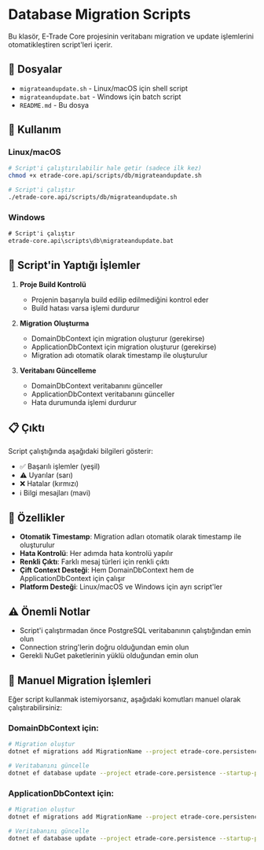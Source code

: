 # Database Migration Scripts

Bu klasör, E-Trade Core projesinin veritabanı migration ve update işlemlerini otomatikleştiren script'leri içerir.

## 📁 Dosyalar

- `migrateandupdate.sh` - Linux/macOS için shell script
- `migrateandupdate.bat` - Windows için batch script
- `README.md` - Bu dosya

## 🚀 Kullanım

### Linux/macOS

```bash
# Script'i çalıştırılabilir hale getir (sadece ilk kez)
chmod +x etrade-core.api/scripts/db/migrateandupdate.sh

# Script'i çalıştır
./etrade-core.api/scripts/db/migrateandupdate.sh
```

### Windows

```cmd
# Script'i çalıştır
etrade-core.api\scripts\db\migrateandupdate.bat
```

## 🔧 Script'in Yaptığı İşlemler

1. **Proje Build Kontrolü**
   - Projenin başarıyla build edilip edilmediğini kontrol eder
   - Build hatası varsa işlemi durdurur

2. **Migration Oluşturma**
   - DomainDbContext için migration oluşturur (gerekirse)
   - ApplicationDbContext için migration oluşturur (gerekirse)
   - Migration adı otomatik olarak timestamp ile oluşturulur

3. **Veritabanı Güncelleme**
   - DomainDbContext veritabanını günceller
   - ApplicationDbContext veritabanını günceller
   - Hata durumunda işlemi durdurur

## 📋 Çıktı

Script çalıştığında aşağıdaki bilgileri gösterir:

- ✅ Başarılı işlemler (yeşil)
- ⚠️ Uyarılar (sarı)
- ❌ Hatalar (kırmızı)
- ℹ️ Bilgi mesajları (mavi)

## 🎯 Özellikler

- **Otomatik Timestamp**: Migration adları otomatik olarak timestamp ile oluşturulur
- **Hata Kontrolü**: Her adımda hata kontrolü yapılır
- **Renkli Çıktı**: Farklı mesaj türleri için renkli çıktı
- **Çift Context Desteği**: Hem DomainDbContext hem de ApplicationDbContext için çalışır
- **Platform Desteği**: Linux/macOS ve Windows için ayrı script'ler

## ⚠️ Önemli Notlar

- Script'i çalıştırmadan önce PostgreSQL veritabanının çalıştığından emin olun
- Connection string'lerin doğru olduğundan emin olun
- Gerekli NuGet paketlerinin yüklü olduğundan emin olun

## 🔄 Manuel Migration İşlemleri

Eğer script kullanmak istemiyorsanız, aşağıdaki komutları manuel olarak çalıştırabilirsiniz:

### DomainDbContext için:

```bash
# Migration oluştur
dotnet ef migrations add MigrationName --project etrade-core.persistence --startup-project etrade-core.api --context DomainDbContext --output-dir Migrations/Domain

# Veritabanını güncelle
dotnet ef database update --project etrade-core.persistence --startup-project etrade-core.api --context DomainDbContext
```

### ApplicationDbContext için:

```bash
# Migration oluştur
dotnet ef migrations add MigrationName --project etrade-core.persistence --startup-project etrade-core.api --context ApplicationDbContext --output-dir Migrations/Identity

# Veritabanını güncelle
dotnet ef database update --project etrade-core.persistence --startup-project etrade-core.api --context ApplicationDbContext
``` 